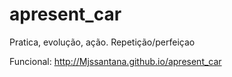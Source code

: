 # apresent_car
Pratica, evolução, ação. Repetição/perfeiçao

Funcional: http://Mjssantana.github.io/apresent_car
